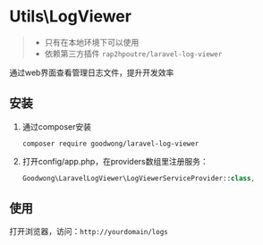 # Utils\LogViewer

> * 只有在本地环境下可以使用
> * 依赖第三方插件 `rap2hpoutre/laravel-log-viewer`

通过web界面查看管理日志文件，提升开发效率




## 安装

1. 通过composer安装
    ```shell
    composer require goodwong/laravel-log-viewer
    ```

4. 打开config/app.php，在providers数组里注册服务：
    ```php
    Goodwong\LaravelLogViewer\LogViewerServiceProvider::class,
    ```




## 使用

打开浏览器，访问：`http://yourdomain/logs`
